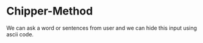 # Chipper-Method
We can ask a word or sentences from user and we can hide this input using ascii code. 
